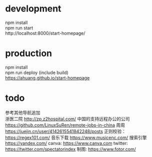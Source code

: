 
# development 
npm install   
npm run start   
http://localhost:8000/start-homepage/   

# production 
npm install   
npm run deploy (include build)   
https://ahuang.github.io/start-homepage   


# todo
参考其他导航追加  
浙医二院 http://zp.z2hospital.com/
中国的支持远程办公的公司 https://github.com/LinuxSuRen/remote-jobs-in-china
周周 https://juejin.cn/user/4142615541842248/posts
正则校验：https://regex101.com/
音乐下载 https://www.musicenc.com/
搜索引擎 https://yandex.com/
canva: https://www.canva.com 
twitter: https://twitter.com/spectatorindex
制图: https://www.fotor.com/
